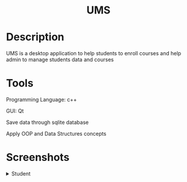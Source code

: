 <h1 align="center">UMS</h1>


<h1>Description</h1>
<p align="left">UMS is a desktop application to help students to enroll courses and help admin to manage students data and courses</p>


<h1>Tools</h1>
<p>Programming Language: c++</p>
<p>GUI: Qt</p>
<p>Save data through sqlite database</p>
<p>Apply OOP and Data Structures concepts</p>


<h1>Screenshots</h1>
<details>
  <summary>Student</summary>
  <ol>
    <div>
        <h2 align="center">Login</h2>
        <img src="https://raw.githubusercontent.com/AhmedEsmail8/UMS/main/screen%20shots/Login.png"/>
    
        <h2 align="center">Student Home</h2>
        <img src="https://github.com/AhmedEsmail8/UMS/blob/main/screen%20shots/Student_Home.png?raw=true"/>
    
      <h2 align="center">Current Courses</h2>
      <img src="https://github.com/AhmedEsmail8/UMS/blob/main/screen%20shots/Current_Courses.png?raw=true">
    
      <h2 align="center">Finished Courses</h2>
      <img src="https://github.com/AhmedEsmail8/UMS/blob/main/screen%20shots/Finished_Courses.png?raw=true"/>
    
    <h2 align="center">Register Course</h2>
    </div>
  </ol>
</details>



